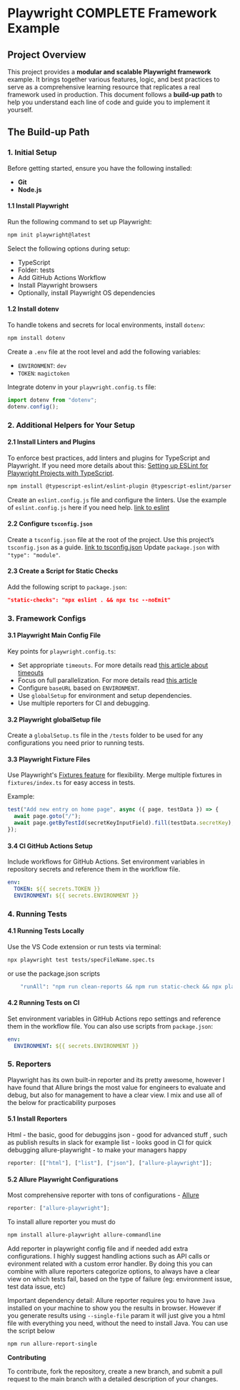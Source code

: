 # Playwright COMPLETE Framework Example

## Project Overview

This project provides a **modular and scalable Playwright framework** example. It brings together various features, logic, and best practices to serve as a comprehensive learning resource that replicates a real framework used in production. This document follows a **build-up path** to help you understand each line of code and guide you to implement it yourself.

## The Build-up Path

### 1. Initial Setup

Before getting started, ensure you have the following installed:

- **Git**
- **Node.js**

#### 1.1 Install Playwright

Run the following command to set up Playwright:

```bash
npm init playwright@latest
```

Select the following options during setup:

- TypeScript
- Folder: tests
- Add GitHub Actions Workflow
- Install Playwright browsers
- Optionally, install Playwright OS dependencies

#### 1.2 Install dotenv

To handle tokens and secrets for local environments, install `dotenv`:

```bash
npm install dotenv
```

Create a `.env` file at the root level and add the following variables:

- `ENVIRONMENT`: `dev`
- `TOKEN`: `magictoken`

Integrate dotenv in your `playwright.config.ts` file:

```typescript
import dotenv from "dotenv";
dotenv.config();
```

### 2. Additional Helpers for Your Setup

#### 2.1 Install Linters and Plugins

To enforce best practices, add linters and plugins for TypeScript and Playwright. If you need more details about this: [Setting up ESLint for Playwright Projects with TypeScript](https://ceroshjacob.medium.com/setting-up-eslint-for-playwright-projects-with-typescript-12fab098bd94).

```bash
npm install @typescript-eslint/eslint-plugin @typescript-eslint/parser eslint-plugin-playwright --save-dev
```

Create an `eslint.config.js` file and configure the linters. 
Use the example of `eslint.config.js` here if you need help. [link to eslint](https://github.com/adrianmaciuc/playwright-framework/blob/main/eslint.config.js)

#### 2.2 Configure `tsconfig.json`

Create a `tsconfig.json` file at the root of the project. 
Use this project’s `tsconfig.json` as a guide. [link to tsconfig.json](https://github.com/adrianmaciuc/playwright-framework/blob/main/tsconfig.json)
Update `package.json` with `"type": "module"`.

#### 2.3 Create a Script for Static Checks

Add the following script to `package.json`:

```json
"static-checks": "npx eslint . && npx tsc --noEmit"
```

### 3. Framework Configs

#### 3.1 Playwright Main Config File

Key points for `playwright.config.ts`:

- Set appropriate `timeouts`. For more details read [this article about timeouts](https://www.bondaracademy.com/blog/playwright-timeout-30000ms-exceeded)
- Focus on full parallelization. For more details read [this article](https://blog.martioli.com/playwright-with-allure-reporter-published-on-aws-s3-bucket-full-parallelization/)
- Configure `baseURL` based on `ENVIRONMENT`.
- Use `globalSetup` for environment and setup dependencies.
- Use multiple reporters for CI and debugging.

#### 3.2 Playwright globalSetup file

Create a `globalSetup.ts` file in the `/tests` folder to be used for any configurations you need prior to running tests.

#### 3.3 Playwright Fixture Files

Use Playwright's [Fixtures feature](https://playwright.dev/docs/test-fixtures) for flexibility. Merge multiple fixtures in `fixtures/index.ts` for easy access in tests.

Example:

```typescript
test("Add new entry on home page", async ({ page, testData }) => {
  await page.goto("/");
  await page.getByTestId(secretKeyInputField).fill(testData.secretKey);
});
```

#### 3.4 CI GitHub Actions Setup

Include workflows for GitHub Actions. Set environment variables in repository secrets and reference them in the workflow file.

```yaml
env:
  TOKEN: ${{ secrets.TOKEN }}
  ENVIRONMENT: ${{ secrets.ENVIRONMENT }}
```

### 4. Running Tests

#### 4.1 Running Tests Locally

Use the VS Code extension or run tests via terminal:

```bash
npx playwright test tests/specFileName.spec.ts
```

or use the package.json scripts

```bash
    "runAll": "npm run clean-reports && npm run static-check && npx playwright test",
```

#### 4.2 Running Tests on CI

Set environment variables in GitHub Actions repo settings and reference them in the workflow file. You can also use scripts from `package.json`:

```yaml
env:
  ENVIRONMENT: ${{ secrets.ENVIRONMENT }}
```

### 5. Reporters

Playwright has its own built-in reporter and its pretty awesome, however I have found that Allure brings the most value for engineers to evaluate and debug, but also for management to have a clear view.
I mix and use all of the below for practicability purposes

#### 5.1 Install Reporters

Html - the basic, good for debuggins
json - good for advanced stuff , such as publish results in slack for example
list - looks good in CI for quick debugging
allure-playwright - to make your managers happy

```typescript
reporter: [["html"], ["list"], ["json"], ["allure-playwright"]];
```

#### 5.2 Allure Playwright Configurations

Most comprehensive reporter with tons of configurations - [Allure](https://allurereport.org/docs/playwright/)

```typescript
reporter: ["allure-playwright"];
```

To install allure reporter you must do

```bash
npm install allure-playwright allure-commandline
```

Add reporter in playwright config file and if needed add extra configurations. I highly suggest handling actions such as API calls or evironment related with a custom error handler. By doing this you can combine with allure reporters categorize options, to always have a clear view on which tests fail, based on the type of failure (eg: environment issue, test data issue, etc)

Important dependency detail:
Allure reporter requires you to have `Java` installed on your machine to show you the results in browser. However if you generate results using `--single-file` param it will just give you a html file with everything you need, without the need to install Java. You can use the script below

```bash
npm run allure-report-single
```

**Contributing**

To contribute, fork the repository, create a new branch, and submit a pull request to the main branch with a detailed description of your changes.